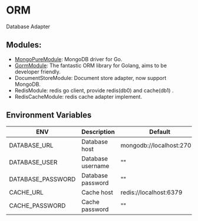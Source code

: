 # ORM

Database Adapter

## Modules:

* [MongoPureModule](https://github.com/mongodb/mongo-go-driver): MongoDB driver for Go.
* [GormModule](https://gorm.io/): The fantastic ORM library for Golang, aims to be developer friendly.
* DocumentStoreModule: Document store adapter, now support MongoDB.
* RedisModule: redis go client, provide redis(db0) and cache(db1) .
* RedisCacheModule: redis cache adapter implement.

## Environment Variables

| ENV               | Description       | Default                   |
|-------------------|-------------------|---------------------------|
| DATABASE_URL      | Database host     | mongodb://localhost:27017 |
| DATABASE_USER     | Database username | ""                        |
| DATABASE_PASSWORD | Database password | ""                        |
| CACHE_URL         | Cache host        | redis://localhost:6379    |
| CACHE_PASSWORD    | Cache password    | ""                        |

